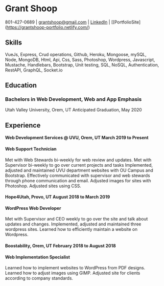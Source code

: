 # Grant Shoop

801-427-0689 | grantshoop@gmail.com | [LinkedIn](https://linkedin.com/in/gswebdev/) | [[PortfolioSite] (https://grantshoop-portfolio.netlify.com/)

## Skills
VueJs, Express, Crud operations, Github, Heroku, Mongoose, mySQL, Node, MongoDB, Html, Api, Css, Sass, Photoshop, Wordpress, Javascript, Mustache, Handlebars, Bootstrap, Unit testing, SQL, NoSQL, Authentication, RestAPI, GraphQL, Socket.io

## Education 
### Bachelors in Web Development, Web and App Emphasis 
Utah Valley University, Orem, UT                               Anticipated Graduation, May 2020


## Experience
#### Web Development Services @ UVU, Orem, UT                                              March 2019 to Present
#### Web Support Technician  
Met with Web Stewards bi-weekly for web review and updates.
Met with Supervisor bi-weekly to go over current projects and tasks
Implemented, adjusted and maintained UVU department websites with OU Campus and Bootstrap.
Effectively communicated with supervisor and web stewards through phone communication and email.
Adjusted images for sites with Photoshop.
Adjusted sites using CSS.


#### Hope4Utah, Provo, UT                                                                  August 2018 to March 2019
#### WordPress Web Developer
Met with Supervisor and CEO weekly to go over the site and talk about updates and changes.
Implemented, adjusted and maintained three wordpress sites.
Learned how to efficiently maintain a website on Wordpress.


#### Boostability, Orem, UT                                                               February 2018 to August 2018
#### Web Implementation Specialist
Learned how to implement websites to WordPress from PDF designs.
Learned how to adjust images using GIMP.
Adjusted site for clients according to company standards.
